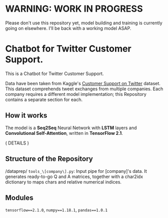 # WARNING: WORK IN PROGRESS
Please don't use this repository yet, model building and training is currently going on elsewhere. I'll be back with a working model ASAP.

# Chatbot for Twitter Customer Support.

This is a Chatbot for Twitter Customer Support.

Data have been taken from Kaggle's [Customer Support on Twitter](https://www.kaggle.com/thoughtvector/customer-support-on-twitter) dataset. This dataset comprehends tweet exchanges from multiple companies. Each company requires a different model implementation; this Repository contains a separate section for each.


## How it works

The model is a **Seq2Seq** Neural Network with **LSTM** layers and **Convolutional Self-Attention**, written in **TensorFlow 2.1**.

( DETAILS )


## Structure of the Repository

/dataprep/
  `tools_\[company\].py`: Input pipe for \[company\]'s data. It generates ready-to-go Q and A matrices, together with a char2idx dictionary to maps chars and relative numerical indices.


## Modules

`tensorflow==2.1.0`,
`numpy==1.18.1`,
`pandas==1.0.1`


